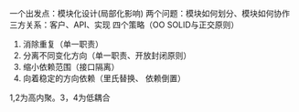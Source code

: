 一个出发点：模块化设计(局部化影响)
两个问题：模块如何划分、模块如何协作
三方关系：客户、API、实现
四个策略（OO SOLID与正交原则）

1. 消除重复（单一职责）
2. 分离不同变化方向（单一职责、开放封闭原则）
3. 缩小依赖范围（接口隔离）
4. 向着稳定的方向依赖（里氏替换、 依赖倒置）

1,2为高内聚。3，4为低耦合